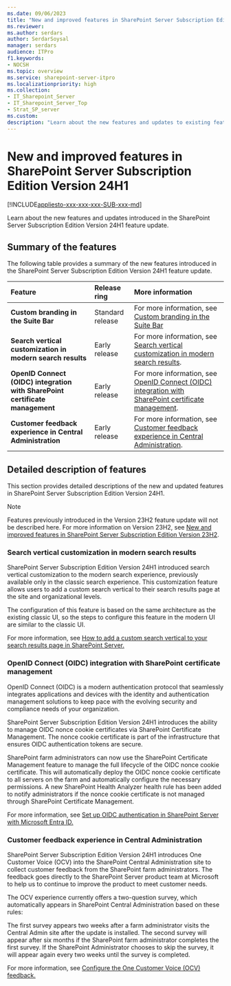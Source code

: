 ```yaml
---
ms.date: 09/06/2023
title: "New and improved features in SharePoint Server Subscription Edition Version 24H1"
ms.reviewer: 
ms.author: serdars
author: SerdarSoysal
manager: serdars
audience: ITPro
f1.keywords:
- NOCSH
ms.topic: overview
ms.service: sharepoint-server-itpro
ms.localizationpriority: high
ms.collection:
- IT_Sharepoint_Server
- IT_Sharepoint_Server_Top
- Strat_SP_server
ms.custom: 
description: "Learn about the new features and updates to existing features in SharePoint Server Subscription Edition Version 24H1."
---
```


# New and improved features in SharePoint Server Subscription Edition Version 24H1

[!INCLUDE[appliesto-xxx-xxx-xxx-SUB-xxx-md](../includes/appliesto-xxx-xxx-xxx-SUB-xxx-md.md)]

Learn about the new features and updates introduced in the SharePoint Server Subscription Edition Version 24H1 feature update.

## Summary of the features

The following table provides a summary of the new features introduced in the SharePoint Server Subscription Edition Version 24H1 feature update.

|**Feature**|**Release ring**|**More information**|
|:-----|:-----|:-----|
|  **Custom branding in the Suite Bar**  |  Standard release   |  For more information, see [Custom branding in the Suite Bar](new-and-improved-features-in-sharepoint-server-subscription-edition-23h2-release.md#custom-branding-in-the-suite-bar) |
|  **Search vertical customization in modern search results**  | Early release  | For more information, see [Search vertical customization in modern search results](#search-vertical-customization-in-modern-search-results). |
|  **OpenID Connect (OIDC) integration with SharePoint certificate management**  | Early release  | For more information, see [OpenID Connect (OIDC) integration with SharePoint certificate management](#openid-connect-oidc-integration-with-sharepoint-certificate-management). |
| **Customer feedback experience in Central Administration**   |Early release   |For more information, see [Customer feedback experience in Central Administration](#customer-feedback-experience-in-central-administration).  |

## Detailed description of features

This section provides detailed descriptions of the new and updated features in SharePoint Server Subscription Edition Version 24H1.

> [!NOTE]
> Features previously introduced in the Version 23H2 feature update will not be described here. For more information on Version 23H2, see [New and improved features in SharePoint Server Subscription Edition Version 23H2](new-and-improved-features-in-sharepoint-server-subscription-edition-23h2-release.md). 

### Search vertical customization in modern search results

SharePoint Server Subscription Edition Version 24H1 introduced search vertical customization to the modern search experience, previously available only in the classic search experience. This  customization feature allows users to add a custom search vertical to their search results page at the site and organizational levels.

The configuration of this feature is based on the same architecture as the existing classic UI, so the steps to configure this feature in the modern UI are similar to the classic UI.

For more information, see [How to add a custom search vertical to your search results page in SharePoint Server.](../search/how-to-add-a-custom-search-vertical-to-your-search-results-page.md)

### OpenID Connect (OIDC) integration with SharePoint certificate management

OpenID Connect (OIDC) is a modern authentication protocol that seamlessly integrates applications and devices with the identity and authentication management solutions to keep pace with the evolving security and compliance needs of your organization. 

SharePoint Server Subscription Edition Version 24H1 introduces the ability to manage OIDC nonce cookie certificates via SharePoint Certificate Management. The nonce cookie certificate is part of the infrastructure that ensures OIDC authentication tokens are secure.

SharePoint farm administrators can now use the SharePoint Certificate Management feature to manage the full lifecycle of the OIDC nonce cookie certificate. This will automatically deploy the OIDC nonce cookie certificate to all servers on the farm and automatically configure the necessary permissions. A new SharePoint Health Analyzer health rule has been added to notify administrators if the nonce cookie certificate is not managed through SharePoint Certificate Management.

For more information, see [Set up OIDC authentication in SharePoint Server with Microsoft Entra ID.](../security-for-sharepoint-server/set-up-oidc-auth-in-sharepoint-server-with-msaad.md)

### Customer feedback experience in Central Administration

SharePoint Server Subscription Edition Version 24H1 introduces One Customer Voice (OCV) into the SharePoint Central Administration site to collect customer feedback from the SharePoint farm administrators. The feedback goes directly to the SharePoint Server product team at Microsoft to help us to continue to improve the product to meet customer needs.

The OCV experience currently offers a two-question survey, which automatically appears in SharePoint Central Administration based on these rules:

The first survey appears two weeks after a farm administrator visits the Central Admin site after the update is installed.
The second survey will appear after six months if the SharePoint farm administrator completes the first survey.
If the SharePoint Administrator chooses to skip the survey, it will appear again every two weeks until the survey is completed.

For more information, see [Configure the One Customer Voice (OCV) feedback.](../administration/configure-ocv.md)